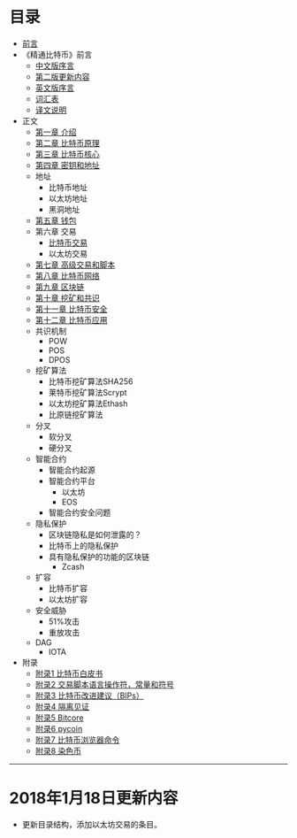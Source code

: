 # 目录

- [前言](https://github.com/zcc0721/MasterBlockchain/blob/master/my-preface.md)
- 《精通比特币》前言
    - [中文版序言](https://github.com/zcc0721/MasterBlockchain/blob/master/cn-preface.md)
    - [第二版更新内容](https://github.com/zcc0721/MasterBlockchain/blob/master/second_edition_changes.md)
    - [英文版序言](https://github.com/zcc0721/MasterBlockchain/blob/master/preface.md)
    - [词汇表](https://github.com/zcc0721/MasterBlockchain/blob/master/glossary.md)
    - [译文说明](https://github.com/zcc0721/MasterBlockchain/blob/master/trans-preface.md)
- 正文
    - [第一章 介绍](https://github.com/zcc0721/MasterBlockchain/blob/master/ch01.md)
    - [第二章 比特币原理](https://github.com/zcc0721/MasterBlockchain/blob/master/ch02.md)
    - [第三章 比特币核心](https://github.com/zcc0721/MasterBlockchain/blob/master/ch03.md)
    - [第四章 密钥和地址](https://github.com/zcc0721/MasterBlockchain/blob/master/ch04.md)
    - 地址
        - 比特币地址
        - 以太坊地址
        - 黑洞地址
    - [第五章 钱包](https://github.com/zcc0721/MasterBlockchain/blob/master/ch05.md)
    - 第六章 交易
        - [比特币交易](https://github.com/zcc0721/MasterBlockchain/blob/master/bitcoin-transaction.md)
        - 以太坊交易
    - [第七章 高级交易和脚本](https://github.com/zcc0721/MasterBlockchain/blob/master/ch07.md)
    - [第八章 比特币网络](https://github.com/zcc0721/MasterBlockchain/blob/master/ch08.md)
    - [第九章 区块链](https://github.com/zcc0721/MasterBlockchain/blob/master/ch09.md)
    - [第十章 挖矿和共识](https://github.com/zcc0721/MasterBlockchain/blob/master/ch10.md)
    - [第十一章 比特币安全](https://github.com/zcc0721/MasterBlockchain/blob/master/ch11.md)
    - [第十二章 比特币应用](https://github.com/zcc0721/MasterBlockchain/blob/master/ch12.md)
    - 共识机制
        - POW
        - POS
        - DPOS
    - 挖矿算法
        - 比特币挖矿算法SHA256
        - 莱特币挖矿算法Scrypt
        - 以太坊挖矿算法Ethash
        - 比原链挖矿算法
    - 分叉
        - 软分叉
        - 硬分叉
    - 智能合约
        - 智能合约起源
        - 智能合约平台
            - 以太坊
            - EOS
        - 智能合约安全问题
    - 隐私保护
        - 区块链隐私是如何泄露的？
        - 比特币上的隐私保护
        - 具有隐私保护的功能的区块链
            - Zcash
    - 扩容
        - 比特币扩容
        - 以太坊扩容
    - 安全威胁
        - 51%攻击
        - 重放攻击
    - DAG
        - IOTA
- 附录
    - [附录1 比特币白皮书](https://github.com/zcc0721/MasterBlockchain/blob/master/appdx-bitcoinwhitepaper.md)
    - [附录2 交易脚本语言操作符，常量和符号](https://github.com/zcc0721/MasterBlockchain/blob/master/appdx-scriptops.md)
    - [附录3 比特币改进建议（BIPs）](https://github.com/zcc0721/MasterBlockchain/blob/master/appdx-bips.md)
    - [附录4 隔离见证](https://github.com/zcc0721/MasterBlockchain/blob/master/appdx-segwit.md)
    - [附录5 Bitcore](https://github.com/zcc0721/MasterBlockchain/blob/master/appdx-bitcore.md)
    - [附录6 pycoin](https://github.com/zcc0721/MasterBlockchain/blob/master/appdx-pycoin.md)
    - [附录7 比特币浏览器命令](https://github.com/zcc0721/MasterBlockchain/blob/master/appdx-bx.md)
    - [附录8 染色币](https://github.com/zcc0721/MasterBlockchain/blob/master/appdx-colored_coins.md)

---

# 2018年1月18日更新内容

- 更新目录结构，添加以太坊交易的条目。